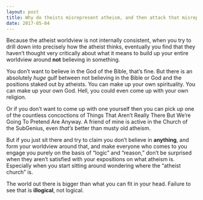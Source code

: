 ```yaml
---
layout: post
title: Why do theists misrepresent atheism, and then attack that misrepresentation?
date: 2017-05-04
---
```


<p>Because the atheist worldview is not internally consistent, when you try to drill down into precisely how the atheist thinks, eventually you find that they haven’t thought very critically about what it means to build up your entire worldview around <b>not</b> believing in something.</p><p>You don’t want to believe in the God of the Bible, that’s fine. But there is an absolutely <i>huge</i> gulf between not believing in the Bible or God and the positions staked out by atheists. You can make up your own spirituality. You can make up your own God. Hell, you could even come up with your own religion.</p><p>Or if you don’t want to come up with one yourself then you can pick up one of the countless concoctions of Things That Aren’t Really There But We’re Going To Pretend Are Anyway. A friend of mine is active in the Church of the SubGenius, even <i>that’s</i> better than musty old atheism.</p><p>But if you just sit there and try to claim you don’t believe in <b>anything</b>, and form your worldview around that, and make everyone who comes to you engage you purely on the basis of “logic” and “reason,” don’t be surprised when they aren’t satisfied with your expositions on what atheism is. Especially when you start sitting around wondering where the “atheist church” is.</p><p>The world out there is bigger than what you can fit in your head. Failure to see that is <b>illogical</b>, not logical.</p>
